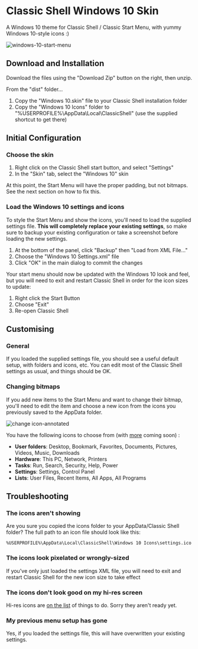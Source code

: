 # Classic Shell Windows 10 Skin

A Windows 10 theme for Classic Shell / Classic Start Menu, with yummy Windows 10-style icons :)

![windows-10-start-menu](https://cloud.githubusercontent.com/assets/132681/10261519/06628172-6994-11e5-9465-7043e70b7894.png)


## Download and Installation

Download the files using the "Download Zip" button on the right, then unzip.

From the "dist" folder...

1. Copy the "Windows 10.skin" file to your Classic Shell installation folder
2. Copy the "Windows 10 Icons" folder to "%USERPROFILE%\AppData\Local\ClassicShell\" (use the supplied shortcut to get there)

## Initial Configuration

### Choose the skin

1. Right click on the Classic Shell start button, and select "Settings"
2. In the "Skin" tab, select the "Windows 10" skin

At this point, the Start Menu will have the proper padding, but not bitmaps. See the next section on how to fix this.

### Load the Windows 10 settings and icons 

To style the Start Menu and show the icons, you'll need to load the supplied settings file. **This will completely replace your existing settings**, so make sure to backup your existing configuration or take a screenshot before loading the new settings.

1. At the bottom of the panel, click "Backup" then "Load from XML File..."
2. Choose the "Windows 10 Settings.xml" file
3. Click "OK" in the main dialog to commit the changes

Your start menu should now be updated with the Windows 10 look and feel, but you will need to exit and restart Classic Shell in order for the icon sizes to update:

1. Right click the Start Button
2. Choose "Exit"
3. Re-open Classic Shell


## Customising

### General

If you loaded the supplied settings file, you should see a useful default setup, with folders and icons, etc. You can edit most of the Classic Shell settings as usual, and things should be OK.

### Changing bitmaps

If you add new items to the Start Menu and want to change their bitmap, you'll need to edit the item and choose a new icon from the icons you previously saved to the AppData folder.

![change icon-annotated](https://cloud.githubusercontent.com/assets/132681/10263838/58316c48-69f3-11e5-8ac2-f32f4f107690.png)

You have the following icons to choose from (with [more](https://github.com/davestewart/classic-shell-win10/issues/2) coming soon) :

- **User folders**: Desktop, Bookmark, Favorites, Documents, Pictures, Videos, Music, Downloads
- **Hardware**: This PC, Network, Printers
- **Tasks**: Run, Search, Security, Help, Power
- **Settings**: Settings, Control Panel
- **Lists**: User Files, Recent Items, All Apps, All Programs


## Troubleshooting

### The icons aren't showing

Are you sure you copied the icons folder to your AppData/Classic Shell folder? The full path to an icon file should look like this:

	%USERPROFILE%\AppData\Local\ClassicShell\Windows 10 Icons\settings.ico

### The icons look pixelated or wrongly-sized

If you've only just loaded the settings XML file, you will need to exit and restart Classic Shell for the new icon size to take effect

### The icons don't look good on my hi-res screen

Hi-res icons are [on the list](https://github.com/davestewart/classic-shell-win10/issues/3) of things to do. Sorry they aren't ready yet.

### My previous menu setup has gone

Yes, if you loaded the settings file, this will have overwritten your existing settings. 
